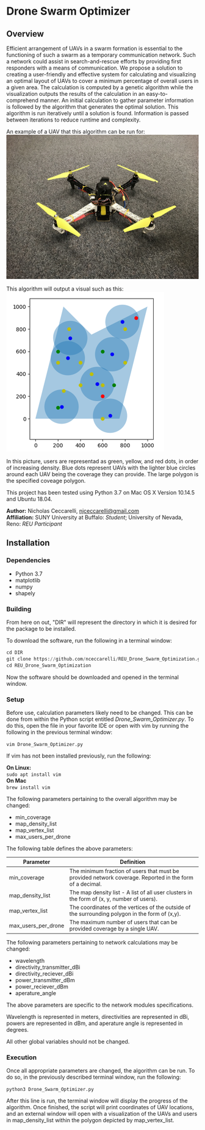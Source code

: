 # Drone Swarm Optimizer

## Overview

Efficient arrangement of UAVs in a swarm formation is essential to the functioning of such a swarm as a temporary communication network. Such a network could assist in search-and-rescue efforts by providing first responders with a means of communication. We propose a solution to creating a user-friendly and effective system for calculating and visualizing an optimal layout of UAVs to cover a minimum percentage of overall users in a given area. The calculation is computed by a genetic algorithm while the visualization outputs the results of the calculation in an easy-to-comprehend manner. An initial calculation to gather parameter information is followed by the algorithm that generates the optimal solution. This algorithm is run iteratively until a solution is found. Information is passed between iterations to reduce runtime and complexity.

An example of a UAV that this algorithm can be run for:
![Alt text](picture_data/drone_from_side.jpg?raw=true "Example UAV")

This algorithm will output a visual such as this:
![Alt text](picture_data/ex_soln.png?raw=true "Example Solution")

In this picture, users are representad as green, yellow, and red dots, in order of increasing density. Blue dots represent UAVs with the lighter blue circles around each UAV being the coverage they can provide. The large polygon is the specified coveage polygon.

This project has been tested using Python 3.7 on Mac OS X Version 10.14.5 and Ubuntu 18.04.

**Author:** Nicholas Ceccarelli, njceccarelli@gmail.com  
**Affiliation:** SUNY University at Buffalo: *Student*; University of Nevada, Reno: *REU Participant*
<!-- add pictures and explain how it works -->

## Installation

### Dependencies

* Python 3.7
* matplotlib
* numpy
* shapely

### Building

From here on out, "DIR" will represent the directory in which it is desired for the package to be installed.

To download the software, run the following in a terminal window:  

```python
cd DIR  
git clone https://github.com/nceccarelli/REU_Drone_Swarm_Optimization.git  
cd REU_Drone_Swarm_Optimization
```

Now the software should be downloaded and opened in the terminal window.

### Setup

Before use, calculation parameters likely need to be changed. This can be done from within the Python script entitled *Drone_Swarm_Optimizer.py*. To do this, open the file in your favorite IDE or open with vim by running the following in the previous terminal window:

`vim Drone_Swarm_Optimizer.py`

If vim has not been installed previously, run the following:  

**On Linux:**  
`sudo apt install vim`  
**On Mac**  
`brew install vim`  

The following parameters pertaining to the overall algorithm may be changed:

* min_coverage
* map_density_list
* map_vertex_list
* max_users_per_drone

The following table defines the above parameters:

| Parameter | Definition |
|-----------|------------|
| min_coverage | The minimum fraction of users that must be provided network coverage. Reported in the form of a decimal. |
| map_density_list | The map density list - A list of all user clusters in the form of (x, y, number of users). |
| map_vertex_list | The coordinates of the vertices of the outside of the surrounding polygon in the form of (x,y). |
| max_users_per_drone | The maximum number of users that can be provided coverage by a single UAV. |

The following parameters pertaining to network calculations may be changed:

* wavelength
* directivity_transmitter_dBi
* directivity_reciever_dBi
* power_transmitter_dBm
* power_reciever_dBm
* aperature_angle

The above parameters are specific to the network modules specifications.

Wavelength is represented in meters, directivities are represented in dBi, powers are represented in dBm, and aperature angle is represented in degrees.

All other global variables should not be changed.

### Execution

Once all appropriate parameters are changed, the algorithm can be run. To do so, in the previously described terminal window, run the following:

`python3 Drone_Swarm_Optimizer.py`

After this line is run, the terminal window will display the progress of the algorithm. Once finished, the script will print coordinates of UAV locations, and an external window will open with a visualization of the UAVs and users in map_density_list within the polygon depicted by map_vertex_list.
